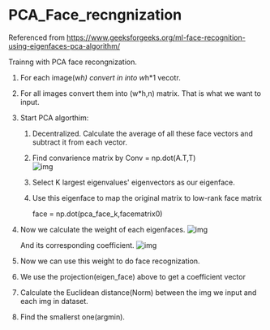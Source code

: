 # PCA_Face_recngnization

Referenced from https://www.geeksforgeeks.org/ml-face-recognition-using-eigenfaces-pca-algorithm/

Trainng with PCA face recongnization.

1. For each image(w*h) convert in  into w*h*1 vecotr.

2. For all images convert them into (w*h,n) matrix. That is what we want to input.

3. Start PCA algorthim:  
    
    1. Decentralized. Calculate the average of all these face vectors and subtract it from each vector. 

    2. Find convarience matrix by Conv = np.dot(A.T,T)   
    ![img](https://www.geeksforgeeks.org/wp-content/ql-cache/quicklatex.com-2abfb5b3ae1d2973a0f3c5be78a57633_l3.svg)
    3. Select K largest eigenvalues' eigenvectors as our eigenface.
    4. Use this eigenface to map the original matrix to low-rank face matrix   
        
        face = np.dot(pca_face_k,facematrix0)

4. Now we calculate the weight of each eigenfaces.
    ![img](https://www.geeksforgeeks.org/wp-content/ql-cache/quicklatex.com-f9fc0d956d2838c9766c8f7868ddbd97_l3.svg)  

    And its corresponding coefficient.
    ![img](https://www.geeksforgeeks.org/wp-content/ql-cache/quicklatex.com-d364fff8c5d711f478b6669c176473dc_l3.svg)  

5. Now we can use this weight to do face recognization.

6. We use the projection(eigen_face) above to get a coefficient vector

7. Calculate the Euclidean distance(Norm) between the img we input and each img in dataset.

8. Find the smallerst one(argmin).
